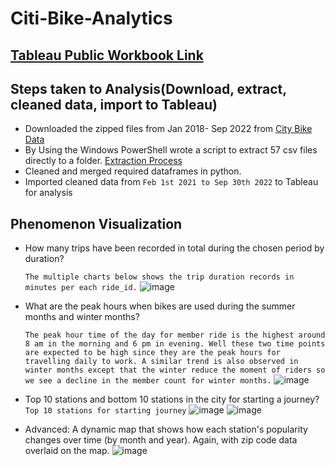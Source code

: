 # Citi-Bike-Analytics

## [Tableau Public Workbook Link](https://public.tableau.com/app/profile/christabel1108/viz/CitiBikeAnalysis_16673620780390/CitiBikeStory?publish=yes)

## Steps taken to Analysis(Download, extract, cleaned data, import to Tableau)
* Downloaded the zipped files from Jan 2018- Sep 2022 from [City Bike Data](https://ride.citibikenyc.com/system-data)
* By Using the Windows PowerShell wrote a script to extract 57 csv files directly to a folder. [Extraction Process](https://stackoverflow.com/questions/28448202/i-want-to-extract-all-zip-files-in-a-given-directory-in-temp-using-powershell)
* Cleaned and merged required dataframes in python. 
* Imported cleaned data from `Feb 1st 2021 to Sep 30th 2022` to Tableau for analysis

## Phenomenon Visualization
* How many trips have been recorded in total during the chosen period by duration?
  
  `The multiple charts below shows the trip duration records in minutes per each ride_id.` 
  ![image](https://user-images.githubusercontent.com/107435952/200425380-23f2559f-feaa-4702-9153-7bafc6476f5b.png)

* What are the peak hours when bikes are used during the summer months and winter months?
  
  `The peak hour time of the day for member ride is the highest around 8 am in the morning and 6 pm in evening. Well these two time points are expected to be high since they are the peak hours for travelling daily to work. A similar trend is also observed in winter months except that the winter reduce the moment of riders so we see a decline in the member count for winter months.`
  ![image](https://user-images.githubusercontent.com/107435952/200427680-ac063705-1f9e-40be-8835-5fcc32df0721.png)

* Top 10 stations and bottom 10 stations in the city for starting a journey?
`Top 10 stations for starting journey`
![image](https://user-images.githubusercontent.com/107435952/200428077-06418647-32a7-44a3-bc12-8bf8a0fa3c3d.png)
![image](https://user-images.githubusercontent.com/107435952/200428848-a801cd72-177f-4a26-8f32-58bc867fb0e9.png)

* Advanced: A dynamic map that shows how each station's popularity changes over time (by month and year). Again, with zip code data overlaid on the map.
![image](https://user-images.githubusercontent.com/107435952/200428532-1082539f-9e79-4e65-a881-8c0ef28a8f6b.png)



